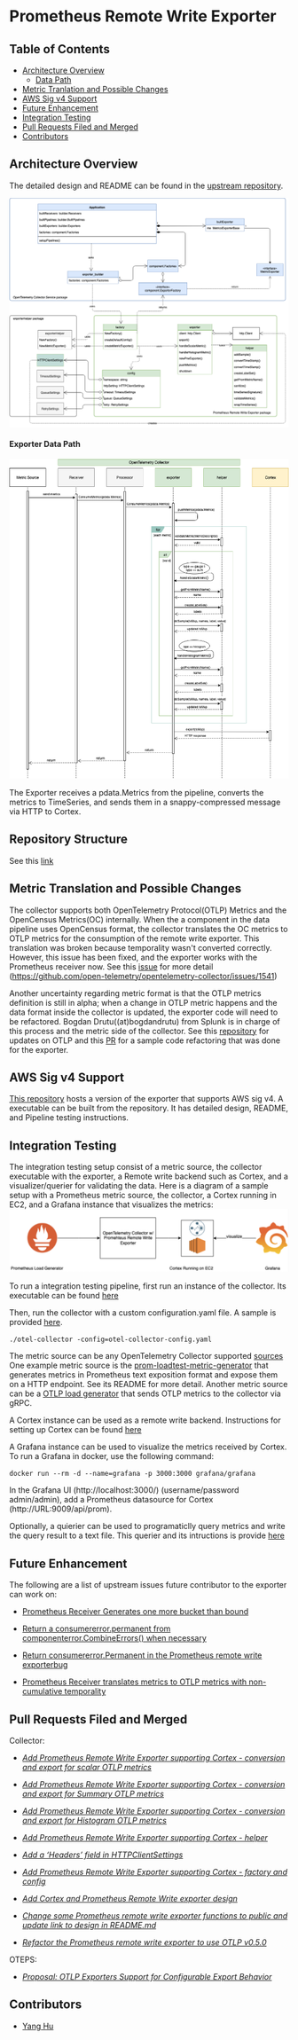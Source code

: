 # Prometheus Remote Write Exporter

## Table of Contents

- [Architecture Overview](#architecture-overview)
  - [Data Path](#data-path)
- [Metric Tranlation and Possible Changes](#metric-translation-and-possible-changes)
- [AWS Sig v4 Support](#aws-sig-v4-support)
- [Future Enhancement](#future-enhancement)
- [Integration Testing](#integration-testing)
- [Pull Requests Filed and Merged](#pull-requests-filed-and-merged)
- [Contributors](#contributors)

## Architecture Overview

The detailed design and README can be found in the [upstream repository](https://github.com/open-telemetry/opentelemetry-collector/tree/master/exporter/prometheusremotewriteexporter). 

![Exporter UML Diagram](./img/exporter-uml.png)

#### Exporter Data Path

![exporter-data-pipeline Pipeline](./img/exporter-sequence.png)

The Exporter receives a pdata.Metrics from the pipeline, converts the metrics to
TimeSeries, and sends them in a snappy-compressed message via HTTP to Cortex.

## Repository Structure
See this [link](https://github.com/open-telemetry/opentelemetry-collector/tree/master/exporter/prometheusremotewriteexporter)

## Metric Translation and Possible Changes
The collector supports both OpenTelemetry Protocol(OTLP) Metrics and the OpenCensus Metrics(OC) internally. When the a component in the data pipeline uses OpenCensus format, the collector
translates the OC metrics to OTLP metrics for the consumption of the remote write exporter. This translation was broken because temporality wasn't converted correctly. However, this issue has
been fixed, and the exporter works with the Prometheus receiver now. See this [issue](https://github.com/open-telemetry/opentelemetry-collector/issues/1541) for more detail (https://github.com/open-telemetry/opentelemetry-collector/issues/1541)

Another uncertainty regarding metric format is that the OTLP metrics definition is still in alpha; when a change in OTLP metric happens and the data format inside the collector is updated,
the exporter code will need to be refactored. Bogdan Drutu((at)bogdandrutu) from Splunk is in charge of this process and the metric side of the
collector. See this [repository](https://github.com/open-telemetry/opentelemetry-proto) for updates on OTLP and this [PR](https://github.com/open-telemetry/opentelemetry-collector/pull/1708) for a sample code refactoring that was done for the exporter.
## AWS Sig v4 Support 

[This repository](https://github.com/open-o11y/opentelemetry-collector-o11y) hosts a version of the exporter that supports AWS sig v4. A executable can be built from the repository.
It has detailed design, README, and Pipeline testing instructions.  

## Integration Testing
The integration testing setup consist of a metric source, the collector executable with the exporter, a Remote write backend such as Cortex, and a visualizer/querier for validating the data.
Here is a diagram of a sample setup with a Prometheus metric source, the collector, a Cortex running in EC2, and a Grafana instance that visualizes the metrics:
![Pipeline](./img/pipeline.png)

To run a integration testing pipeline, first run an instance of the collector. Its executable can be found [here](https://github.com/open-telemetry/opentelemetry-collector/releases) 

Then, run the collector with a custom configuration.yaml file. A sample is provided [here](promtest/otel-collector-config.yaml).
```
./otel-collector -config=otel-collector-config.yaml
```

The metric source can be any OpenTelemetry Collector supported [sources](https://github.com/open-telemetry/opentelemetry-collector/tree/master/receiver)
One example metric source is the [prom-loadtest-metric-generator](https://github.com/alphagov/prom-loadtest-metrics-generator) that generates metrics in Prometheus text exposition format 
and expose them on a HTTP endpoint. See its README for more detail. Another metric source can be a [OTLP load generator](./test)
that sends OTLP metrics to the collector via gRPC. 

A Cortex instance can be used as a remote write backend. Instructions for setting up Cortex can be found [here](https://cortexmetrics.io/docs/getting-started/getting-started-chunks-storage/)

A Grafana instance can be used to visualize the metrics received by Cortex. To run a Grafana in docker, use the following command:
```
docker run --rm -d --name=grafana -p 3000:3000 grafana/grafana
```

In the Grafana UI (http://localhost:3000/) (username/password admin/admin), add a Prometheus datasource for Cortex (http://URL:9009/api/prom).

Optionally, a quierier can be used to programaticlly query metrics and write the query result to a text file. This querier 
and its intructions is provide [here](./test)


## Future Enhancement
The following are a list of upstream issues future contributor to the exporter can work on:

- [Prometheus Receiver Generates one more bucket than bound](https://github.com/open-telemetry/opentelemetry-collector/issues/1737)

- [Return a consumererror.permanent from componenterror.CombineErrors() when necessary](https://github.com/open-telemetry/opentelemetry-collector/issues/1736)

- [Return consumererror.Permanent in the Prometheus remote write exporter](https://github.com/open-telemetry/opentelemetry-collector/issues/1733)[bug](https://github.com/open-telemetry/opentelemetry-collector/issues?q=is%3Aissue+is%3Aopen+label%3Abug)

- [Prometheus Receiver translates metrics to OTLP metrics with non-cumulative temporality](https://github.com/open-telemetry/opentelemetry-collector/issues/1541)

## Pull Requests Filed and Merged

Collector:
- [_Add Prometheus Remote Write Exporter supporting Cortex - conversion and export for scalar OTLP metrics_](https://github.com/open-telemetry/opentelemetry-collector/pull/1577)

- [_Add Prometheus Remote Write Exporter supporting Cortex - conversion and export for Summary OTLP metrics_](https://github.com/open-telemetry/opentelemetry-collector/pull/1649)

- [_Add Prometheus Remote Write Exporter supporting Cortex - conversion and export for Histogram OTLP metrics_](https://github.com/open-telemetry/opentelemetry-collector/pull/1643)

- [_Add Prometheus Remote Write Exporter supporting Cortex - helper_](https://github.com/open-telemetry/opentelemetry-collector/pull/1555)

- [_Add a ‘Headers’ field in HTTPClientSettings_](https://github.com/open-telemetry/opentelemetry-collector/pull/1552)

- [_Add Prometheus Remote Write Exporter supporting Cortex - factory and config_](https://github.com/open-telemetry/opentelemetry-collector/pull/1544)

- [_Add Cortex and Prometheus Remote Write exporter design_](https://github.com/open-telemetry/opentelemetry-collector/pull/1464)

- [_Change some Prometheus remote write exporter functions to public and update link to design in README.md_](https://github.com/open-telemetry/opentelemetry-collector/pull/1702)

- [_Refactor the Prometheus remote write exporter to use OTLP v0.5.0_](https://github.com/open-telemetry/opentelemetry-collector/pull/1708) 

OTEPS:
- [_Proposal: OTLP Exporters Support for Configurable Export Behavior_](https://github.com/open-telemetry/oteps/pull/131)

## Contributors

- [Yang Hu](https://github.com/huyan0)
